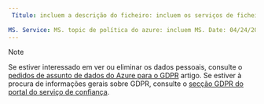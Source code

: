 ```yaml
---
 Título: incluem a descrição do ficheiro: incluem os serviços de ficheiros: autor de política do azure: eross msft
 
MS. Service: MS. topic de política do azure: incluem MS. Date: 04/24/2018 Author: lizross ms.custom: ficheiro de inclusão
---
```


>[!Note] 
>Se estiver interessado em ver ou eliminar os dados pessoais, consulte o [pedidos de assunto de dados do Azure para o GDPR](https://docs.microsoft.com/microsoft-365/compliance/gdpr-dsr-azure) artigo. Se estiver à procura de informações gerais sobre GDPR, consulte o [secção GDPR do portal do serviço de confiança](https://servicetrust.microsoft.com/ViewPage/GDPRGetStarted).